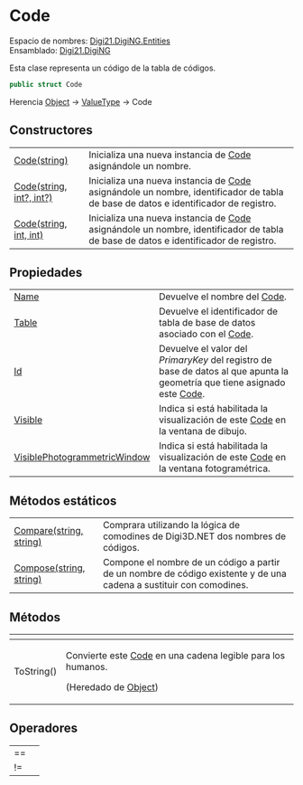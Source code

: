 # Code

Espacio de nombres: [Digi21.DigiNG.Entities](../)  
Ensamblado: [Digi21.DigiNG](../../)

Esta clase representa un código de la tabla de códigos.

```csharp
public struct Code
```

Herencia [Object](https://docs.microsoft.com/en-us/dotnet/api/system.object?view=net-5.0) → [ValueType](https://docs.microsoft.com/en-us/dotnet/api/system.valuetype?view=net-5.0) → Code

## Constructores

|  |  |
| :--- | :--- |
| [Code\(string\)](constructores.md#code-string) | Inicializa una nueva instancia de [Code ](./)asignándole un nombre. |
| [Code\(string, int?, int?\)](constructores.md#code-string-int-int) | Inicializa una nueva instancia de [Code ](./)asignándole un nombre, identificador de tabla de base de datos e identificador de registro. |
| [Code\(string, int, int\)](constructores.md#code-string-int-int-1) | Inicializa una nueva instancia de [Code ](./)asignándole un nombre, identificador de tabla de base de datos e identificador de registro. |

## Propiedades

|  |  |
| :--- | :--- |
| [Name](propiedades/name.md) | Devuelve el nombre del [Code](./). |
| [Table](propiedades/table.md) | Devuelve el identificador de tabla de base de datos asociado con el [Code](./). |
| [Id](propiedades/id.md) | Devuelve el valor del _PrimaryKey_ del registro de base de datos al que apunta la geometría que tiene asignado este [Code](./). |
| [Visible](propiedades/visible.md) | Indica si está habilitada la visualización de este [Code](./) en la ventana de dibujo. |
| [VisiblePhotogrammetricWindow](propiedades/visiblephotogrammetricwindow.md) | Indica si está habilitada la visualización de este [Code](./) en la ventana fotogramétrica. |

## Métodos estáticos

|  |  |
| :--- | :--- |
| [Compare\(string, string\)](metodos-estaticos/compare.md) | Comprara utilizando la lógica de comodines de Digi3D.NET dos nombres de códigos. |
| [Compose\(string, string\)](metodos-estaticos/compose.md) | Compone el nombre de un código a partir de un nombre de código existente y de una cadena a sustituir con comodines. |

## Métodos

<table>
  <thead>
    <tr>
      <th style="text-align:left"></th>
      <th style="text-align:left"></th>
    </tr>
  </thead>
  <tbody>
    <tr>
      <td style="text-align:left">ToString()</td>
      <td style="text-align:left">
        <p>Convierte este <a href="./">Code</a> en una cadena legible para los humanos.</p>
        <p>(Heredado de <a href="https://docs.microsoft.com/en-us/dotnet/api/system.object?view=net-5.0">Object</a>)</p>
      </td>
    </tr>
  </tbody>
</table>

## Operadores

|  |  |
| :--- | :--- |
| == |  |
| != |  |

